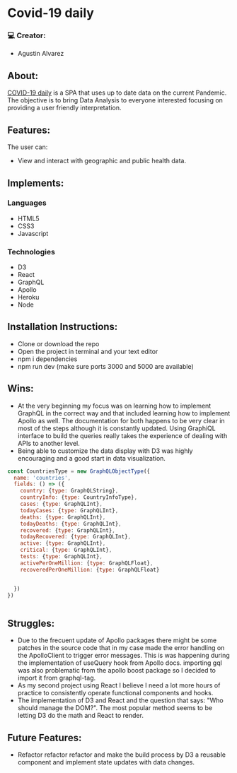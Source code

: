# Covid-19 daily

### :computer: Creator:

- Agustin Alvarez

## About:

[COVID-19 daily](https://ronchon-monsieur-23040.herokuapp.com/) is a SPA that uses up to date data on the current Pandemic. The objective is to bring Data Analysis to everyone interested focusing on providing a user friendly interpretation.

## Features:

The user can:
- View and interact with geographic and public health data.


## Implements:
### Languages
- HTML5
- CSS3
- Javascript

### Technologies
- D3
- React
- GraphQL
- Apollo
- Heroku
- Node


## Installation Instructions:
- Clone or download the repo
- Open the project in terminal and your text editor
- npm i dependencies
- npm run dev (make sure ports 3000 and 5000 are available)


## Wins:
- At the very beginning my focus was on learning how to implement GraphQL in the correct way and that included learning how to implement Apollo as well. The documentation for both happens to be very clear in most of the steps although it is constantly updated. Using GraphiQL interface to build the queries really takes the experience of dealing with APIs to another level.
- Being able to customize the data display with D3 was highly encouraging and a good start in data visualization.


```Javascript
const CountriesType = new GraphQLObjectType({
  name: 'countries',
  fields: () => ({
    country: {type: GraphQLString},
    countryInfo: {type: CountryInfoType},
    cases: {type: GraphQLInt},
    todayCases: {type: GraphQLInt},
    deaths: {type: GraphQLInt},
    todayDeaths: {type: GraphQLInt},
    recovered: {type: GraphQLInt},
    todayRecovered: {type: GraphQLInt},
    active: {type: GraphQLInt},
    critical: {type: GraphQLInt},
    tests: {type: GraphQLInt},
    activePerOneMillion: {type: GraphQLFloat},
    recoveredPerOneMillion: {type: GraphQLFloat}


  })
})



```

##  Struggles:
- Due to the frecuent update of Apollo packages there might be some patches in the source code that in my case made the error handling on the ApolloClient to trigger error messages. This is was happening during the implementation of useQuery hook from Apollo docs. importing gql was also problematic from the apollo boost package so I decided to import it from graphql-tag.
- As my second project using React I believe I need a lot more hours of practice to consistently operate functional components and hooks.
- The implementation of D3 and React and the question that says: "Who should manage the DOM?". The most popular method seems to be letting D3 do the math and React to render.



##  Future Features:
- Refactor refactor refactor and make the build process by D3 a reusable component and implement state updates with data changes.
